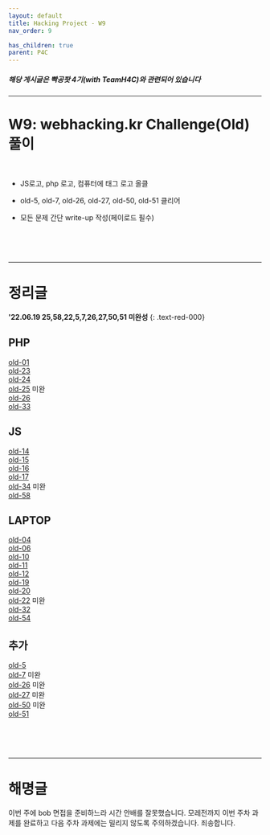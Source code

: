 ```yaml
---
layout: default
title: Hacking Project - W9
nav_order: 9

has_children: true
parent: P4C
---
```


##### 해당 게시글은 빡공팟 4기(with TeamH4C)와 관련되어 있습니다
-----

# W9:  webhacking.kr Challenge(Old) 풀이

<br>

- JS로고, php 로고, 컴퓨터에 태그 로고 올클

- old-5, old-7, old-26, old-27, old-50, old-51 클리어

- 모든 문제 간단 write-up 작성(페이로드 필수)

<br>
<br>
<br>

-----

# 정리글

**'22.06.19 25,58,22,5,7,26,27,50,51 미완성**
{: .text-red-000}  

## PHP
[old-01](https://jminis.github.io/docs/P4C/Day57/#-webhackingkrold-01php)  
[old-23](https://jminis.github.io/docs/P4C/Day57/#-webhackingkrold-023php)  
[old-24](https://jminis.github.io/docs/P4C/Day57/#-webhackingkrold-024php)  
[old-25](https://jminis.github.io/docs/P4C/Day57/#-webhackingkrold-025php) 미완  
[old-26](https://jminis.github.io/docs/P4C/Day59/#-webhackingkrold-026php)  
[old-33](https://jminis.github.io/docs/P4C/Day59/#-webhackingkrold-033php)


## JS
[old-14](https://jminis.github.io/docs/P4C/Day62/#-webhackingkrold-14js)  
[old-15](https://jminis.github.io/docs/P4C/Day62/#-webhackingkrold-15js)  
[old-16](https://jminis.github.io/docs/P4C/Day62/#-webhackingkrold-16js)  
[old-17](https://jminis.github.io/docs/P4C/Day62/#-webhackingkrold-17js)  
[old-34](https://jminis.github.io/docs/P4C/Day63/#-webhackingkrold-34js) 미완  
[old-58](https://jminis.github.io/docs/P4C/Day63/#-webhackingkrold-58js)


## LAPTOP
[old-04](https://jminis.github.io/docs/P4C/Day63/#-webhackingkrold-4laptop)  
[old-06](https://jminis.github.io/docs/P4C/Day63/#-webhackingkrold-6laptop)  
[old-10](https://jminis.github.io/docs/P4C/Day63/#-webhackingkrold-10laptop)  
[old-11](https://jminis.github.io/docs/P4C/Day63/#-webhackingkrold-11laptop)  
[old-12](https://jminis.github.io/docs/P4C/Day63/#-webhackingkrold-12laptop)  
[old-19](https://jminis.github.io/docs/P4C/Day63/#-webhackingkrold-19laptop)  
[old-20](https://jminis.github.io/docs/P4C/Day63/#-webhackingkrold-20laptop)  
[old-22](https://jminis.github.io/docs/P4C/Day63/#-webhackingkrold-22laptop) 미완  
[old-32](https://jminis.github.io/docs/P4C/Day63/#-webhackingkrold-32laptop)  
[old-54](https://jminis.github.io/docs/P4C/Day63/#-webhackingkrold-54laptop)

## 추가
[old-5](https://jminis.github.io/docs/P4C/Day63/#-webhackingkrold-5)  
[old-7]() 미완   
[old-26]() 미완   
[old-27]() 미완   
[old-50]() 미완   
[old-51]()

<br>
<br>
<br>

-----

# 해명글

이번 주에 bob 면접을 준비하느라 시간 안배를 잘못했습니다. 모레전까지 이번 주차 과제를 완료하고 다음 주차 과제에는 밀리지 않도록 주의하겠습니다. 죄송합니다.